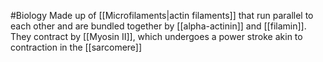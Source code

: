 #Biology 
Made up of [[Microfilaments|actin filaments]] that run parallel to each other and are bundled together by [[alpha-actinin]] and [[filamin]]. They contract by [[Myosin II]], which undergoes a power stroke akin to contraction in the [[sarcomere]]